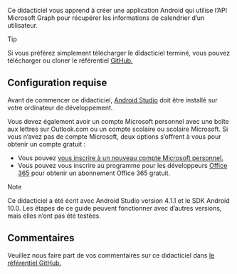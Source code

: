 <!-- markdownlint-disable MD002 MD041 -->

Ce didacticiel vous apprend à créer une application Android qui utilise l’API Microsoft Graph pour récupérer les informations de calendrier d’un utilisateur.

> [!TIP]
> Si vous préférez simplement télécharger le didacticiel terminé, vous pouvez télécharger ou cloner le référentiel [GitHub.](https://github.com/microsoftgraph/msgraph-training-android)

## <a name="prerequisites"></a>Configuration requise

Avant de commencer ce didacticiel, [Android Studio](https://developer.android.com/studio/) doit être installé sur votre ordinateur de développement.

Vous devez également avoir un compte Microsoft personnel avec une boîte aux lettres sur Outlook.com ou un compte scolaire ou scolaire Microsoft. Si vous n’avez pas de compte Microsoft, deux options s’offrent à vous pour obtenir un compte gratuit :

- Vous pouvez [vous inscrire à un nouveau compte Microsoft personnel.](https://signup.live.com/signup?wa=wsignin1.0&rpsnv=12&ct=1454618383&rver=6.4.6456.0&wp=MBI_SSL_SHARED&wreply=https://mail.live.com/default.aspx&id=64855&cbcxt=mai&bk=1454618383&uiflavor=web&uaid=b213a65b4fdc484382b6622b3ecaa547&mkt=E-US&lc=1033&lic=1)
- Vous pouvez vous inscrire au programme pour les développeurs [Office 365](https://developer.microsoft.com/office/dev-program) pour obtenir un abonnement Office 365 gratuit.

> [!NOTE]
> Ce didacticiel a été écrit avec Android Studio version 4.1.1 et le SDK Android 10.0. Les étapes de ce guide peuvent fonctionner avec d’autres versions, mais elles n’ont pas été testées.

## <a name="feedback"></a>Commentaires

Veuillez nous faire part de vos commentaires sur ce didacticiel dans [le référentiel GitHub.](https://github.com/microsoftgraph/msgraph-training-android)
